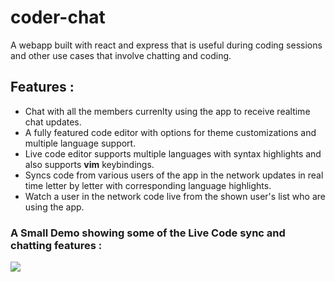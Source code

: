 # coder-chat
A webapp built with react and express that is useful during coding sessions and other use cases that involve chatting and coding.

## Features :
+ Chat with all the members currenlty using the app to receive realtime chat updates.
+ A fully featured code editor with options for theme customizations and multiple language support.
+ Live code editor supports multiple languages with syntax highlights and also supports **vim** keybindings.
+ Syncs code from various users of the app in the network updates in real time letter by letter with corresponding language highlights.
+ Watch a user in the network code live from the shown user's list who are using the app.



### A Small Demo showing some of the Live Code sync and chatting features : 

[![](http://img.youtube.com/vi/dpZ1zrcPBww/0.jpg)](http://www.youtube.com/watch?v=dpZ1zrcPBww "Coder Chat Demo")
